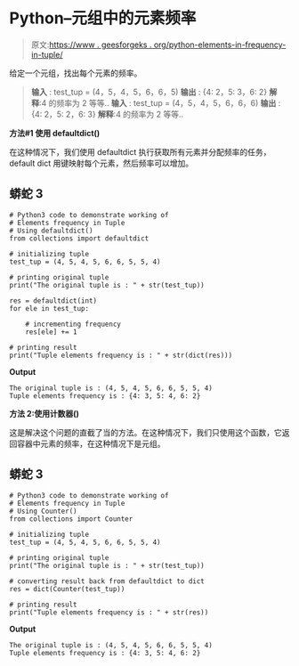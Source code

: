 # Python–元组中的元素频率

> 原文:[https://www . geesforgeks . org/python-elements-in-frequency-in-tuple/](https://www.geeksforgeeks.org/python-elements-frequency-in-tuple/)

给定一个元组，找出每个元素的频率。

> **输入** : test_tup = (4，5，4，5，6，6，5)
> **输出** : {4: 2，5: 3，6: 2}
> **解释**:4 的频率为 2 等等..
> **输入** : test_tup = (4，5，4，5，6，6，6)
> **输出** : {4: 2，5: 2，6: 3}
> **解释**:4 的频率为 2 等等..

**方法#1 使用 defaultdict()**

在这种情况下，我们使用 defaultdict 执行获取所有元素并分配频率的任务，default dict 用键映射每个元素，然后频率可以增加。

## 蟒蛇 3

```
# Python3 code to demonstrate working of
# Elements frequency in Tuple
# Using defaultdict()
from collections import defaultdict

# initializing tuple
test_tup = (4, 5, 4, 5, 6, 6, 5, 5, 4)

# printing original tuple
print("The original tuple is : " + str(test_tup))

res = defaultdict(int)
for ele in test_tup:

    # incrementing frequency
    res[ele] += 1

# printing result
print("Tuple elements frequency is : " + str(dict(res)))
```

**Output**

```
The original tuple is : (4, 5, 4, 5, 6, 6, 5, 5, 4)
Tuple elements frequency is : {4: 3, 5: 4, 6: 2}
```

**方法 2:使用计数器()**

这是解决这个问题的直截了当的方法。在这种情况下，我们只使用这个函数，它返回容器中元素的频率，在这种情况下是元组。

## 蟒蛇 3

```
# Python3 code to demonstrate working of
# Elements frequency in Tuple
# Using Counter()
from collections import Counter

# initializing tuple
test_tup = (4, 5, 4, 5, 6, 6, 5, 5, 4)

# printing original tuple
print("The original tuple is : " + str(test_tup))

# converting result back from defaultdict to dict
res = dict(Counter(test_tup))

# printing result
print("Tuple elements frequency is : " + str(res))
```

**Output**

```
The original tuple is : (4, 5, 4, 5, 6, 6, 5, 5, 4)
Tuple elements frequency is : {4: 3, 5: 4, 6: 2}
```